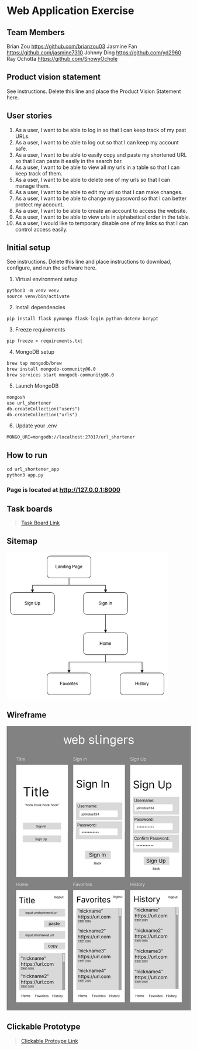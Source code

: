 # Web Application Exercise

## Team Members

Brian Zou https://github.com/brianzou03
Jasmine Fan https://github.com/jasmine7310
Johnny Ding https://github.com/yd2960
Ray Ochotta https://github.com/SnowyOchole

## Product vision statement

See instructions. Delete this line and place the Product Vision Statement here.

## User stories

1. As a user, I want to be able to log in so that I can keep track of my past URLs.
2. As a user, I want to be able to log out so that I can keep my account safe.
3. As a user, I want to be able to easily copy and paste my shortened URL so that I can paste it easily  in the search bar.
4. As a user, I want to be able to view all my urls in a table so that I can keep track of them.
5. As a user, I want to be able to delete one of my urls so that I can manage them.
6. As a user, I want to be able to edit my url so that I can make changes.
7. As a user, I want to be able to change my password so that I can better protect my account.
8. As a user, I want to be able to create an account to access the website.
9. As a user, I want to be able to view urls in alphabetical order in the table.
10. As a user, I would like to temporary disable one of my links so that I can control access easily.


## Initial setup

See instructions. Delete this line and place instructions to download, configure, and run the software here.

1. Virtual environment setup
```
python3 -m venv venv
source venv/bin/activate
```

2. Install dependencies
```
pip install flask pymongo flask-login python-dotenv bcrypt
```

3. Freeze requirements
```
pip freeze > requirements.txt
```

4. MongoDB setup
```
brew tap mongodb/brew
brew install mongodb-community@6.0
brew services start mongodb-community@6.0
```

5. Launch MongoDB
```
mongosh
use url_shortener
db.createCollection("users")
db.createCollection("urls")
```

6. Update your .env
```
MONGO_URI=mongodb://localhost:27017/url_shortener
```


## How to run
```
cd url_shortener_app
python3 app.py
```

### Page is located at http://127.0.0.1:8000


## Task boards

>[Task Board Link](https://github.com/orgs/software-students-spring2025/projects/7)

## Sitemap

![Sitemap](images/webslingers_Sitemap.drawio.png)


## Wireframe
![Wireframe](images/webslingersWireframe.png)

## Clickable Prototype
>[Clickable Protoype Link](https://www.figma.com/proto/3TcJrdvhNp3ve0cc9o9UdQ/web-slingers-Wireframe?node-id=1-2&p=f&t=6lmYLB6YDQNYvoWx-1&scaling=scale-down&content-scaling=fixed&page-id=0%3A1&starting-point-node-id=1%3A2)